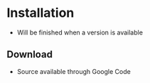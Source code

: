 # Installation #

  * Will be finished when a version is available


## Download ##
  * Source available through Google Code